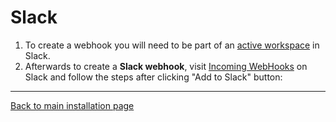 # Slack

1. To create a webhook you will need to be part of an [active workspace](https://slack.com/help/articles/206845317-Create-a-Slack-workspace) in Slack.
2. Afterwards to create a **Slack webhook**, visit [Incoming WebHooks](https://limechain.slack.com/apps/A0F7XDUAZ-incoming-webhooks?tab=more_info) on Slack and follow the steps after clicking "Add to Slack" button:

---
[Back to main installation page](INSTALL_AND_RUN.md)
